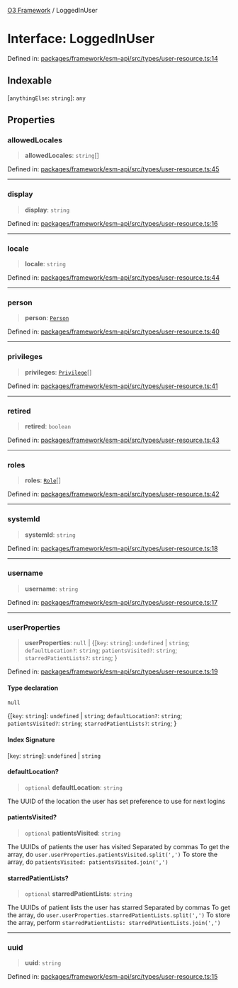 [O3 Framework](../API.md) / LoggedInUser

# Interface: LoggedInUser

Defined in: [packages/framework/esm-api/src/types/user-resource.ts:14](https://github.com/UjjawalPrabhat/openmrs-esm-core/blob/main/packages/framework/esm-api/src/types/user-resource.ts#L14)

## Indexable

\[`anythingElse`: `string`\]: `any`

## Properties

### allowedLocales

> **allowedLocales**: `string`[]

Defined in: [packages/framework/esm-api/src/types/user-resource.ts:45](https://github.com/UjjawalPrabhat/openmrs-esm-core/blob/main/packages/framework/esm-api/src/types/user-resource.ts#L45)

***

### display

> **display**: `string`

Defined in: [packages/framework/esm-api/src/types/user-resource.ts:16](https://github.com/UjjawalPrabhat/openmrs-esm-core/blob/main/packages/framework/esm-api/src/types/user-resource.ts#L16)

***

### locale

> **locale**: `string`

Defined in: [packages/framework/esm-api/src/types/user-resource.ts:44](https://github.com/UjjawalPrabhat/openmrs-esm-core/blob/main/packages/framework/esm-api/src/types/user-resource.ts#L44)

***

### person

> **person**: [`Person`](Person.md)

Defined in: [packages/framework/esm-api/src/types/user-resource.ts:40](https://github.com/UjjawalPrabhat/openmrs-esm-core/blob/main/packages/framework/esm-api/src/types/user-resource.ts#L40)

***

### privileges

> **privileges**: [`Privilege`](Privilege.md)[]

Defined in: [packages/framework/esm-api/src/types/user-resource.ts:41](https://github.com/UjjawalPrabhat/openmrs-esm-core/blob/main/packages/framework/esm-api/src/types/user-resource.ts#L41)

***

### retired

> **retired**: `boolean`

Defined in: [packages/framework/esm-api/src/types/user-resource.ts:43](https://github.com/UjjawalPrabhat/openmrs-esm-core/blob/main/packages/framework/esm-api/src/types/user-resource.ts#L43)

***

### roles

> **roles**: [`Role`](Role.md)[]

Defined in: [packages/framework/esm-api/src/types/user-resource.ts:42](https://github.com/UjjawalPrabhat/openmrs-esm-core/blob/main/packages/framework/esm-api/src/types/user-resource.ts#L42)

***

### systemId

> **systemId**: `string`

Defined in: [packages/framework/esm-api/src/types/user-resource.ts:18](https://github.com/UjjawalPrabhat/openmrs-esm-core/blob/main/packages/framework/esm-api/src/types/user-resource.ts#L18)

***

### username

> **username**: `string`

Defined in: [packages/framework/esm-api/src/types/user-resource.ts:17](https://github.com/UjjawalPrabhat/openmrs-esm-core/blob/main/packages/framework/esm-api/src/types/user-resource.ts#L17)

***

### userProperties

> **userProperties**: `null` \| \{[`key`: `string`]: `undefined` \| `string`; `defaultLocation?`: `string`; `patientsVisited?`: `string`; `starredPatientLists?`: `string`; \}

Defined in: [packages/framework/esm-api/src/types/user-resource.ts:19](https://github.com/UjjawalPrabhat/openmrs-esm-core/blob/main/packages/framework/esm-api/src/types/user-resource.ts#L19)

#### Type declaration

`null`

\{[`key`: `string`]: `undefined` \| `string`; `defaultLocation?`: `string`; `patientsVisited?`: `string`; `starredPatientLists?`: `string`; \}

#### Index Signature

\[`key`: `string`\]: `undefined` \| `string`

#### defaultLocation?

> `optional` **defaultLocation**: `string`

The UUID of the location the user has set preference to use for next logins

#### patientsVisited?

> `optional` **patientsVisited**: `string`

The UUIDs of patients the user has visited
Separated by commas
To get the array, do `user.userProperties.patientsVisited.split(',')`
To store the array, do `patientsVisited: patientsVisited.join(',')`

#### starredPatientLists?

> `optional` **starredPatientLists**: `string`

The UUIDs of patient lists the user has starred
Separated by commas
To get the array, do `user.userProperties.starredPatientLists.split(',')`
To store the array, perform `starredPatientLists: starredPatientLists.join(',')`

***

### uuid

> **uuid**: `string`

Defined in: [packages/framework/esm-api/src/types/user-resource.ts:15](https://github.com/UjjawalPrabhat/openmrs-esm-core/blob/main/packages/framework/esm-api/src/types/user-resource.ts#L15)
